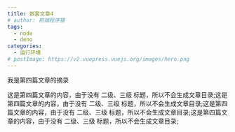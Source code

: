 ```yaml
---
title: 嵌套文章4
# author: 前端程序猿
tags:
  - node
  - deno
categories:
  - 运行环境
# postImage: https://v2.vuepress.vuejs.org/images/hero.png
---
```


我是第四篇文章的摘录

<!-- more -->

这是第四篇文章的内容，由于没有 二级、三级 标题，所以不会生成文章目录;这是第四篇文章的内容，由于没有 二级、三级 标题，所以不会生成文章目录;这是第四篇文章的内容，由于没有 二级、三级 标题，所以不会生成文章目录;这是第四篇文章的内容，由于没有 二级、三级 标题，所以不会生成文章目录;
